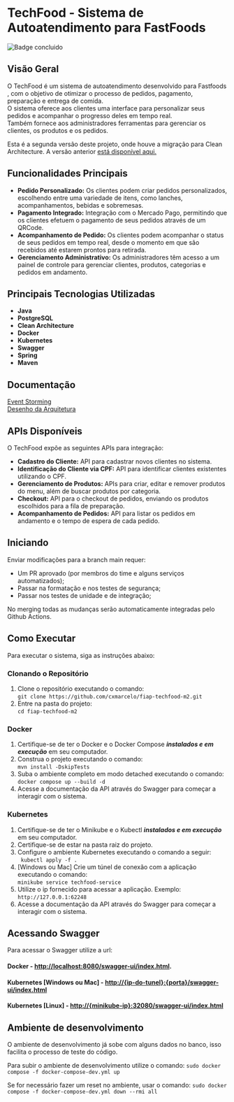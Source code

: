 # TechFood - Sistema de Autoatendimento para FastFoods
![Badge concluido](https://img.shields.io/static/v1?label=STATUS&message=Em%20Andamento&color=orange&style=for-the-badge)
## Visão Geral

O TechFood é um sistema de autoatendimento desenvolvido para Fastfoods , com o objetivo de otimizar o processo de pedidos, pagamento, preparação e entrega de comida.   
O sistema oferece aos clientes uma interface para personalizar seus pedidos e acompanhar o progresso deles em tempo real.   
Também fornece aos administradores ferramentas para gerenciar os clientes, os produtos e os pedidos.

Esta é a segunda versão deste projeto, onde houve a migração para Clean Architecture. A versão anterior [está disponível aqui.](https://github.com/RafaelRoseno/fiap-techfood)  

## Funcionalidades Principais

- **Pedido Personalizado:** Os clientes podem criar pedidos personalizados, escolhendo entre uma variedade de itens, como lanches, acompanhamentos, bebidas e sobremesas.
- **Pagamento Integrado:** Integração com o Mercado Pago, permitindo que os clientes efetuem o pagamento de seus pedidos através de um QRCode.
- **Acompanhamento de Pedido:** Os clientes podem acompanhar o status de seus pedidos em tempo real, desde o momento em que são recebidos até estarem prontos para retirada.
- **Gerenciamento Administrativo:** Os administradores têm acesso a um painel de controle para gerenciar clientes, produtos, categorias e pedidos em andamento.

## Principais Tecnologias Utilizadas

- **Java**
- **PostgreSQL**
- **Clean Architecture**
- **Docker**
- **Kubernetes**
- **Swagger**
- **Spring**
- **Maven**

## Documentação

 
[Event Storming](https://miro.com/app/board/uXjVPtIvRFs=/)  
[Desenho da Arquitetura](https://miro.com/app/board/uXjVKvbI3_Y=/)


## APIs Disponíveis

O TechFood expõe as seguintes APIs para integração:

- **Cadastro do Cliente:** API para cadastrar novos clientes no sistema.
- **Identificação do Cliente via CPF:** API para identificar clientes existentes utilizando o CPF.
- **Gerenciamento de Produtos:** APIs para criar, editar e remover produtos do menu, além de buscar produtos por categoria.
- **Checkout:** API para o checkout de pedidos, enviando os produtos escolhidos para a fila de preparação.
- **Acompanhamento de Pedidos:** API para listar os pedidos em andamento e o tempo de espera de cada pedido.

## Iniciando

Enviar modificações para a branch main requer:

- Um PR aprovado (por membros do time e alguns serviços automatizados);
- Passar na formatação e nos testes de segurança;
- Passar nos testes de unidade e de integração;

No merging todas as mudanças serão automaticamente integradas pelo Github Actions.

## Como Executar 
Para executar o sistema, siga as instruções abaixo:
### Clonando o Repositório
1. Clone o repositório executando o comando:  
`git clone https://github.com/cxmarcelo/fiap-techfood-m2.git`
2. Entre na pasta do projeto:  
`cd fiap-techfood-m2`

### Docker
1. Certifique-se de ter o Docker e o Docker Compose ***instalados e em execução*** em seu computador.
2. Construa o projeto executando o comando:  
    `mvn install -DskipTests`
3. Suba o ambiente completo em modo detached executando o comando:  
   `docker compose up --build -d`
4. Acesse a documentação da API através do Swagger para começar a interagir com o sistema.

### Kubernetes
1. Certifique-se de ter o Minikube e o Kubectl ***instalados e em execução*** em seu computador.
2. Certifique-se de estar na pasta raiz do projeto.
3. Configure o ambiente Kubernetes executando o comando a seguir:   
   ` 
   kubectl apply -f .  
   `
4. [Windows ou Mac] Crie um túnel de conexão com a aplicação executando o comando:  
   `minikube service techfood-service`
5. Utilize o ip fornecido para acessar a aplicação. Exemplo:  
   `http://127.0.0.1:62248`
6. Acesse a documentação da API através do Swagger para começar a interagir com o sistema.

## Acessando Swagger

Para acessar o Swagger utilize a url:
#### Docker - [http://localhost:8080/swagger-ui/index.html](http://localhost:8080/swagger-ui/index.html).
#### Kubernetes [Windows ou Mac] - [http://{ip-do-tunel}:{porta}/swagger-ui/index.html]()
#### Kubernetes [Linux] - [http://{minikube-ip}:32080/swagger-ui/index.html]()

## Ambiente de desenvolvimento

O ambiente de desenvolvimento já sobe com alguns dados no banco, isso facilita o processo de teste do código. 

Para subir o ambiente de desenvolvimento utilize o comando: `sudo docker compose -f docker-compose-dev.yml up`

Se for necessário fazer um reset no ambiente, usar o comando: `sudo docker compose -f docker-compose-dev.yml down --rmi all`